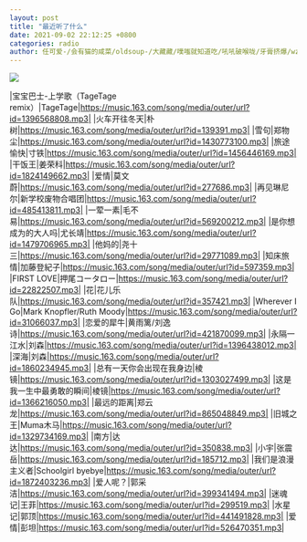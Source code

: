 ```yaml
---
layout: post
title: "最近听了什么"
date: 2021-09-02 22:12:25 +0800
categories: radio
author: 任可爱-/会有猫的咸菜/oldsoup-/大藏藏/噗嗤就知道吃/吼吼破喉咙/牙膏挤爆/wzc__lxy/人民艺术家赵四s/黑矮星-YXY-
---
```

![]({{site.baseurl}}/images/cover_20210902.jpg)

|宝宝巴士-上学歌（TageTage remix）|TageTage|https://music.163.com/song/media/outer/url?id=1396568808.mp3|
|火车开往冬天|朴树|https://music.163.com/song/media/outer/url?id=139391.mp3|
|雪句|郑物尘|https://music.163.com/song/media/outer/url?id=1430773100.mp3|
|旅途愉快|寸铁|https://music.163.com/song/media/outer/url?id=1456446169.mp3|
|干饭王|姜荣科|https://music.163.com/song/media/outer/url?id=1824149662.mp3|
|爱情|莫文蔚|https://music.163.com/song/media/outer/url?id=277686.mp3|
|再见琳尼尔|新学校废物合唱团|https://music.163.com/song/media/outer/url?id=485413811.mp3|
|一荤一素|毛不易|https://music.163.com/song/media/outer/url?id=569200212.mp3|
|是你想成为的大人吗|尤长靖|https://music.163.com/song/media/outer/url?id=1479706965.mp3|
|他妈的|尧十三|https://music.163.com/song/media/outer/url?id=29771089.mp3|
|知床旅情|加藤登紀子|https://music.163.com/song/media/outer/url?id=597359.mp3|
|FIRST LOVE|押尾コータロー|https://music.163.com/song/media/outer/url?id=22822507.mp3|
|花|花儿乐队|https://music.163.com/song/media/outer/url?id=357421.mp3|
|Wherever I Go|Mark Knopfler/Ruth Moody|https://music.163.com/song/media/outer/url?id=31066037.mp3|
|恋爱的犀牛|黄雨篱/刘逸诗|https://music.163.com/song/media/outer/url?id=421870099.mp3|
|永隔一江水|刘森|https://music.163.com/song/media/outer/url?id=1396438012.mp3|
|深海|刘森|https://music.163.com/song/media/outer/url?id=1860234945.mp3|
|总有一天你会出现在我身边|棱镜|https://music.163.com/song/media/outer/url?id=1303027499.mp3|
|这是我一生中最勇敢的瞬间|棱镜|https://music.163.com/song/media/outer/url?id=1366216050.mp3|
|最远的距离|郑云龙|https://music.163.com/song/media/outer/url?id=865048849.mp3|
|旧城之王|Muma木马|https://music.163.com/song/media/outer/url?id=1329734169.mp3|
|南方|达达|https://music.163.com/song/media/outer/url?id=350838.mp3|
|小宇|张震岳|https://music.163.com/song/media/outer/url?id=185712.mp3|
|我们是浪漫主义者|Schoolgirl byebye|https://music.163.com/song/media/outer/url?id=1872403236.mp3|
|爱人呢？|郭采洁|https://music.163.com/song/media/outer/url?id=399341494.mp3|
|迷魂记|王菲|https://music.163.com/song/media/outer/url?id=299519.mp3|
|水星记|郭顶|https://music.163.com/song/media/outer/url?id=441491828.mp3|
|爱情|彭坦|https://music.163.com/song/media/outer/url?id=526470351.mp3|

